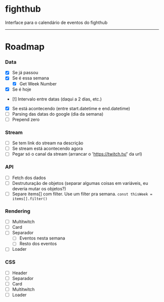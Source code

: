 # fighthub
Interface para o calendário de eventos do fighthub

---

# Roadmap

### Data
- [x] Se já passou
- [x] Se é essa semana
    - [x] Get Week Number
- [x] Se é hoje
- [!] Intervalo entre datas (daqui a 2 dias, etc.)
- [x] Se está acontecendo (entre start.datetime e end.datetime)
- [ ] Parsing das datas do google (dia da semana)
- [ ] Prepend zero

### Stream
- [ ] Se tem link do stream na descrição
- [ ] Se stream está acontecendo agora
- [ ] Pegar só o canal da stream (arrancar o 'https://twitch.tv/' da url)

### API
- [ ] Fetch dos dados
- [ ] Destruturação de objetos (separar algumas coisas em variáveis, eu deveria mutar os objetos?)
- [ ] Separe items[] com filter. Use um filter pra semana. `const thisWeek = items[].filter()`

### Rendering
- [ ] Multitwitch
- [ ] Card
- [ ] Separador
    - [ ] Eventos nesta semana
    - [ ] Resto dos eventos
- [ ] Loader

### CSS
- [ ] Header
- [ ] Separador
- [ ] Card
- [ ] Multitwitch
- [ ] Loader
